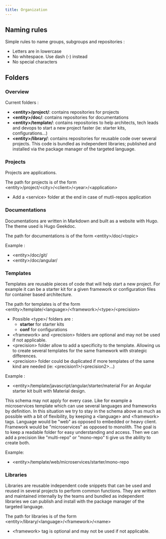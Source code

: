 ```yaml
---
title: Organization
---
```


## Naming rules

Simple rules to name groups, subgroups and repositories : 

- Letters are in lowercase
- No whitespace. Use dash (-) instead
- No special characters

## Folders

### Overview

Current folders : 
- **\<entity\>/project/**: contains repositories for projects
- **\<entity\>/doc/**: contains repositories for documentations
- **\<entity\>/template/**: contains repositories to help architects, tech leads and devops to start a new project faster (ie: starter kits, configurations...)
- **\<entity\>/library/**: contains repositories for reusable code over several projects. This code is bundled as independent libraries; published and installed via the package manager of the targeted language.

### Projects

Projects are applications.

The path for projects is of the form \<entity\>/project/\<city\>/\<client\>/\<year\>/\<application\>

- Add a \<service\> folder at the end in case of mutli-repos application


### Documentations

Documentations are written in Markdown and built as a website with Hugo.
The theme used is Hugo Geekdoc.

The path for documentations is of the form \<entity\>/doc/\<topic\>

Example : 
- \<entity\>/doc/git/
- \<entity\>/doc/angular/

### Templates

Templates are reusable pieces of code that will help start a new project.
For example it can be a starter kit for a given framework or configuration files for container based architecture. 

The path for templates is of the form \<entity\>/template/\<language\>/\<framework\>/\<type\>/\<precision\>

- Possible \<type\>/ folders are : 
    - **starter** for starter kits
    - **conf** for configurations
- \<framework\> and \<precision\> folders are optional and may not be used if not applicable.
- \<precision\> folder allow to add a specificity to the template. Allowing us to create several templates for the same framework with strategic differences. 
- \<precision\> folder could be duplicated if more templates of the same kind are needed (ie: \<precision1\>/\<precision2\>...)

Example : 
- \<entity\>/template/javascript/angular/starter/material
For an Angular starter kit built with Material design.

This schema may not apply for every case. Like for example a microservices template which can use several languages and frameworks by definition.
In this situation we try to stay in the schema above as much as possible with a bit of flexibility, by keeping a \<language\> and \<framework\> tags. Language would be "web" as opposed to embedded or heavy client. Framework would be "microservices" as opposed to monolith. The goal is to keep a readable folder for easy understanding and access.
Then we can add a precision like "multi-repo" or "mono-repo" ti give us the ability to create both.

Example:
- \<entity\>/template/web/microservices/starter/mono-repo


### Libraries

Libraries are reusable independent code snippets that can be used and reused in several projects to perform common functions.
They are written and maintained internally by the teams and bundled as independent libraries we can publish and install with the package manager of the targeted language.

The path for libraries is of the form \<entity\>/library/\<language\>/\<framework\>/\<name\>
- \<framework\> tag is optional and may not be used if not applicable.

